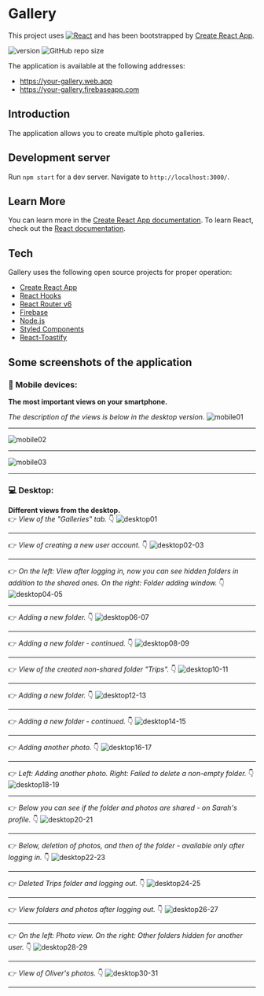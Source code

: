 # Gallery
This project uses [![React](https://img.shields.io/badge/React-20232A?style=plastic&logo=react&logoColor=61DAFB)](https://github.com/facebook/react) 
and has been bootstrapped by [Create React App](https://github.com/facebook/create-react-app).

![version](https://img.shields.io/badge/react%20version-16.13.1-blue?style=plastic) ![GitHub repo size](https://img.shields.io/github/repo-size/anmk/redirect?style=plastic)

The application is available at the following addresses:
* https://your-gallery.web.app
* https://your-gallery.firebaseapp.com
## Introduction
The application allows you to create multiple photo galleries.
## Development server
Run `npm start` for a dev server. Navigate to `http://localhost:3000/`.
## Learn More
You can learn more in the [Create React App documentation](https://facebook.github.io/create-react-app/docs/getting-started).
To learn React, check out the [React documentation](https://reactjs.org/).
## Tech
Gallery uses the following open source projects for proper operation:
* [Create React App](https://create-react-app.dev/)
* [React Hooks](https://reactjs.org/docs/hooks-intro.html)
* [React Router v6](https://reacttraining.com/blog/react-router-v6-pre/)
* [Firebase](https://firebase.google.com/)
* [Node.js](https://nodejs.org/en/)
* [Styled Components](https://styled-components.com/)
* [React-Toastify](https://github.com/fkhadra/react-toastify)
## Some screenshots of the application
### :iphone: Mobile devices:
**The most important views on your smartphone.** 

*The description of the views is below in the desktop version.*
![mobile01](https://user-images.githubusercontent.com/5839775/93632550-c96ab380-f9ed-11ea-94a2-86d1ebd314fb.jpg)
___
![mobile02](https://user-images.githubusercontent.com/5839775/93632648-f323da80-f9ed-11ea-99ad-bf2224189bbe.jpg)
___
![mobile03](https://user-images.githubusercontent.com/5839775/93632666-fae37f00-f9ed-11ea-89e2-939a90ea88d8.jpg)
___
### :computer: Desktop: 
**Different views from the desktop.**  
:point_right: *View of the "Galleries" tab.* :point_down:
![desktop01](https://user-images.githubusercontent.com/5839775/93632755-29f9f080-f9ee-11ea-89db-e30c11b590a4.jpg)
___
:point_right: *View of creating a new user account.* :point_down:
![desktop02-03](https://user-images.githubusercontent.com/5839775/93632788-37af7600-f9ee-11ea-9a03-2bc1696a76dd.jpg)
___
:point_right: *On the left: View after logging in, now you can see hidden folders in addition to the shared ones. On the right: Folder adding window.* :point_down:
![desktop04-05](https://user-images.githubusercontent.com/5839775/93632794-38e0a300-f9ee-11ea-8c78-71d93484d3e0.jpg)
___
:point_right: *Adding a new folder.* :point_down:
![desktop06-07](https://user-images.githubusercontent.com/5839775/93632833-485fec00-f9ee-11ea-968b-338ad80c7a4c.jpg)
___
:point_right: *Adding a new folder - continued.* :point_down:
![desktop08-09](https://user-images.githubusercontent.com/5839775/93632841-4bf37300-f9ee-11ea-807d-dbcefbb41974.jpg)
___
:point_right: *View of the created non-shared folder "Trips".* :point_down:
![desktop10-11](https://user-images.githubusercontent.com/5839775/93632846-4e55cd00-f9ee-11ea-8589-7a95b93c28c3.jpg)
___
:point_right: *Adding a new folder.* :point_down:
![desktop12-13](https://user-images.githubusercontent.com/5839775/93632849-4eee6380-f9ee-11ea-9525-96715ab949ec.jpg)
___
:point_right: *Adding a new folder - continued.* :point_down:
![desktop14-15](https://user-images.githubusercontent.com/5839775/93632988-89f09700-f9ee-11ea-9fe2-b2d4903895d6.jpg)
___
:point_right: *Adding another photo.* :point_down:
![desktop16-17](https://user-images.githubusercontent.com/5839775/93632990-8a892d80-f9ee-11ea-9f70-a5bcf772baa0.jpg)
___
:point_right: *Left: Adding another photo. Right: Failed to delete a non-empty folder.* :point_down:
![desktop18-19](https://user-images.githubusercontent.com/5839775/93632991-8b21c400-f9ee-11ea-9623-5a6fda0a7347.jpg)
___
:point_right: *Below you can see if the folder and photos are shared - on Sarah's profile.* :point_down:
![desktop20-21](https://user-images.githubusercontent.com/5839775/93632993-8b21c400-f9ee-11ea-8edc-94efd9c2dcbc.jpg)
___
:point_right: *Below, deletion of photos, and then of the folder - available only after logging in.* :point_down:
![desktop22-23](https://user-images.githubusercontent.com/5839775/93632994-8bba5a80-f9ee-11ea-98b0-075952acd3e0.jpg)
___
:point_right: *Deleted Trips folder and logging out.* :point_down:
![desktop24-25](https://user-images.githubusercontent.com/5839775/93632995-8bba5a80-f9ee-11ea-9aaf-2b31c27929a6.jpg)
___
:point_right: *View folders and photos after logging out.* :point_down:
![desktop26-27](https://user-images.githubusercontent.com/5839775/93632997-8c52f100-f9ee-11ea-9de0-5758a14a7270.jpg)
___
:point_right: *On the left: Photo view. On the right: Other folders hidden for another user.* :point_down:
![desktop28-29](https://user-images.githubusercontent.com/5839775/93632999-8c52f100-f9ee-11ea-87c8-4b9bd0f38660.jpg)
___
:point_right: *View of Oliver's photos.* :point_down:
![desktop30-31](https://user-images.githubusercontent.com/5839775/93633001-8ceb8780-f9ee-11ea-8c7e-3c0f1ed9440e.jpg)
___
